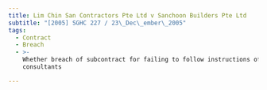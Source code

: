 ```yaml
---
title: Lim Chin San Contractors Pte Ltd v Sanchoon Builders Pte Ltd
subtitle: "[2005] SGHC 227 / 23\_Dec\_ember\_2005"
tags:
  - Contract
  - Breach
  - >-
    Whether breach of subcontract for failing to follow instructions of
    consultants

---
```


